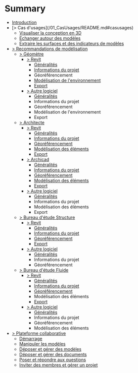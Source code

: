 # Summary

* [Introduction](README.md)
* [&gt; [](/02_Modelisation/00_communs/info-projet-rvt.md )Cas d'usages](/01_CasUsages/README.md#casusages)
  * [Visualiser la conception en 3D](/01_CasUsages/README.md#visualisation3D)
  * [Echanger autour des modèles](/01_CasUsages/README.md#echanger)
  * [Extraire les surfaces et des indicateurs de modèles](/01_CasUsages/README.md#kpi)
* [&gt; Recommandations de modélisation](/02_Modelisation/README.md)
  * [&gt; Géomètre](/02_Modelisation/01_geometre/README.md)
    * [&gt; Revit](/02_Modelisation/01_geometre/README.md#revit )
      * [Généralités](02_Modelisation/00_communs/generalites.md)
      * [Informations du projet](/02_Modelisation/02_communs/info-projet-rvt.md )
      * Géoréférencement 
      * [Modélisation de l'environnement](02_Modelisation/01_geometre/modelisation-rvt.md)
      * [Export](02_Modelisation/00_communs/export-rvt.md)
    * [&gt; Autre logiciel](/02_Modelisation/01_geometre/README.md#ifc )
      * [Généralités](02_Modelisation/00_communs/generalites.md)
      * Informations du projet
      * Géoréférencement
      * Modélisation de l'environnement
      * Export
  * [&gt; Architecte](/02_Modelisation/02_architecte/README.md)
    * [&gt; Revit](/02_Modelisation/02_architecte/README.md#revit )
      * [Généralités](02_Modelisation/00_communs/generalites.md)
      * [Informations du projet](/02_Modelisation/02_communs/info-projet-rvt.md )
      * [Géoréférencement](02_Modelisation/00_communs/georeferencement-rvt.md)
      * [Modélisation des éléments](02_Modelisation/02_architecte/modelisation-rvt.md)
      * [Export](02_Modelisation/00_communs/export-rvt.md)
    * [&gt; Archicad](/02_Modelisation/02_architecte/README.md#archicad )
      * [Généralités](02_Modelisation/00_communs/generalites.md)
      * [Informations du projet](02_Modelisation/00_communs/info-projet-archicad.md)
      * [Géoréférencement](02_Modelisation/00_communs/georeferencement-archicad.md)
      * [Modélisation des éléments](02_Modelisation/02_architecte/modelisation-archicad.md)
      * [Export](02_Modelisation/00_communs/export-archicad.md)
    * [&gt; Autre logiciel](/02_Modelisation/02_architecte/README.md#ifc)  
      * [Généralités](02_Modelisation/00_communs/generalites.md)
      * Informations du projet
      * Modélisation des éléments
      * Export
  * [&gt; Bureau d'étude Structure](/02_Modelisation/03_betStructure/README.md)
    * [&gt; Revit](/02_Modelisation/03_betStructure/README.md#revit )
      * [Généralités](02_Modelisation/00_communs/generalites.md)
      * [Informations du projet](/02_Modelisation/02_communs/info-projet-rvt.md )
      * [Géoréférencement](02_Modelisation/00_communs/georeferencement-rvt.md)
      * [Export](02_Modelisation/00_communs/export-rvt.md)
    * [&gt; Autre logiciel](/02_Modelisation/03_betStructure/README.md#ifc )
      * [Généralités](02_Modelisation/00_communs/generalites.md)
      * Informations du projet
      * Géoréférencement
  * [&gt; Bureau d'étude Fluide](/02_Modelisation/04_betFluide/README.md)
    * [&gt; Revit](/02_Modelisation/04_betFluide/README.md#revit )
      * [Généralités](02_Modelisation/00_communs/generalites.md)
      * [Informations du projet](/02_Modelisation/02_communs/info-projet-rvt.md )
      * [Géoréférencement](02_Modelisation/00_communs/georeferencement-rvt.md)
      * Modélisation des éléments
      * [Export](02_Modelisation/00_communs/export-rvt.md)
    * [&gt; Autre logiciel](/02_Modelisation/04_betFluide/README.md#ifc )
      * [Généralités](02_Modelisation/00_communs/generalites.md)
      * Informations du projet
      * Géoréférencement
      * Modélisation des éléments
* [&gt; Plateforme collaborative](/03_bimsync/README.md)
  * [Démarrage](/03_bimsync/demarrage.md)
  * [Manipuler les modèles](/03_bimsync/manipuler-les-modeles.md)
  * [Déposer et gérer des modèles](/03_bimsync/deposer-et-gerer-des-modeles.md)
  * [Déposer et gérer des documents](/03_bimsync/deposer-et-gerer-des-documents.md)
  * [Poser et répondre aux questions](/03_bimsync/poser-et-repondre-aux-questions.md)
  * [Inviter des membres et gérer un projet](/03_bimsync/inviter-des-membres-et-gerer-un-projet.md)